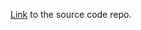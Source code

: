 [Link](https://github.com/bogdanvucetic/wasm-elementary-cellular-automaton) to the source code repo.
